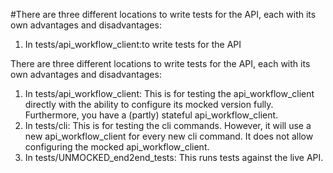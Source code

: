 #There are three different locations to write tests for the API, each with its
own advantages and disadvantages:

1. In tests/api_workflow_client:to write tests for the API

There are three different locations to write tests for the API, each with its
own advantages and disadvantages:

1. In tests/api_workflow_client:
This is for testing the api_workflow_client directly with the ability to configure its mocked version fully.
Furthermore, you have a (partly) stateful api_workflow_client. 
2. In tests/cli:
This is for testing the cli commands. However, it will use a new api_workflow_client
for every new cli command. It does not allow configuring the mocked api_workflow_client.
3. In tests/UNMOCKED_end2end_tests: 
This runs tests against the live API. 